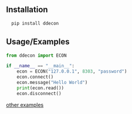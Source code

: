 ## Installation

```bash
  pip install ddecon
```
    
## Usage/Examples


```python
from ddecon import ECON

if __name__ == "__main__":
    econ = ECON("127.0.0.1", 8303, "password")
    econ.connect()
    econ.message("Hello World")
    print(econ.read())
    econ.disconnect()
```

[other examples](https://github.com/ByFox213/ddecon/tree/main/examples)
